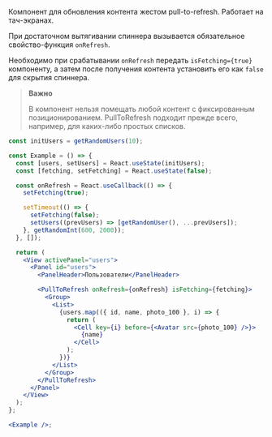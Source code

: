Компонент для обновления контента жестом pull-to-refresh.
Работает на тач-экранах.

При достаточном вытягивании спиннера вызывается обязательное свойство-функция `onRefresh`.

Необходимо при срабатывании `onRefresh` передать `isFetching={true}` компоненту, а затем после получения контента установить его как `false` для скрытия спиннера.

> **Важно**
>
> В компонент нельзя помещать любой контент с фиксированным позиционированием. PullToRefresh подходит прежде всего, например, для каких-либо простых списков.

```jsx
const initUsers = getRandomUsers(10);

const Example = () => {
  const [users, setUsers] = React.useState(initUsers);
  const [fetching, setFetching] = React.useState(false);

  const onRefresh = React.useCallback(() => {
    setFetching(true);

    setTimeout(() => {
      setFetching(false);
      setUsers((prevUsers) => [getRandomUser(), ...prevUsers]);
    }, getRandomInt(600, 2000));
  }, []);

  return (
    <View activePanel="users">
      <Panel id="users">
        <PanelHeader>Пользователи</PanelHeader>

        <PullToRefresh onRefresh={onRefresh} isFetching={fetching}>
          <Group>
            <List>
              {users.map(({ id, name, photo_100 }, i) => {
                return (
                  <Cell key={i} before={<Avatar src={photo_100} />}>
                    {name}
                  </Cell>
                );
              })}
            </List>
          </Group>
        </PullToRefresh>
      </Panel>
    </View>
  );
};

<Example />;
```
